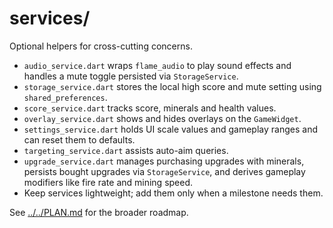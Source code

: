 # services/

Optional helpers for cross-cutting concerns.

- `audio_service.dart` wraps `flame_audio` to play sound effects and
  handles a mute toggle persisted via `StorageService`.
- `storage_service.dart` stores the local high score and mute setting using
  `shared_preferences`.
- `score_service.dart` tracks score, minerals and health values.
- `overlay_service.dart` shows and hides overlays on the `GameWidget`.
- `settings_service.dart` holds UI scale values and gameplay ranges and can
  reset them to defaults.
- `targeting_service.dart` assists auto-aim queries.
- `upgrade_service.dart` manages purchasing upgrades with minerals,
  persists bought upgrades via `StorageService`, and derives gameplay modifiers
  like fire rate and mining speed.
- Keep services lightweight; add them only when a milestone needs them.

See [../../PLAN.md](../../PLAN.md) for the broader roadmap.
